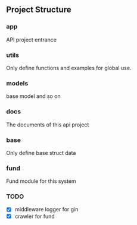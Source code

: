 ## Project Structure

### app

API project entrance

### utils

Only define functions and examples for global use.

### models

base model and so on

### docs

The documents of this api project

### base 

Only define base struct data

### fund

Fund module for this system

### TODO

- [x] middleware logger for gin
- [x] crawler for fund